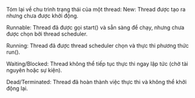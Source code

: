 Tóm lại về chu trình trạng thái của một thread:
New: Thread được tạo ra nhưng chưa được khởi động.

Runnable: Thread đã được gọi start() và sẵn sàng để chạy, nhưng chưa được chọn bởi thread scheduler.

Running: Thread đã được thread scheduler chọn và thực thi phương thức run().

Waiting/Blocked: Thread không thể tiếp tục thực thi ngay lập tức (chờ tài nguyên hoặc sự kiện).

Dead/Terminated: Thread đã hoàn thành việc thực thi và không thể khởi động lại.